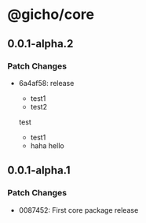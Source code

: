 # @gicho/core

## 0.0.1-alpha.2

### Patch Changes

- 6a4af58: release
  - test1
  - test2

  test
  - test1
  - haha hello

## 0.0.1-alpha.1

### Patch Changes

- 0087452: First core package release
